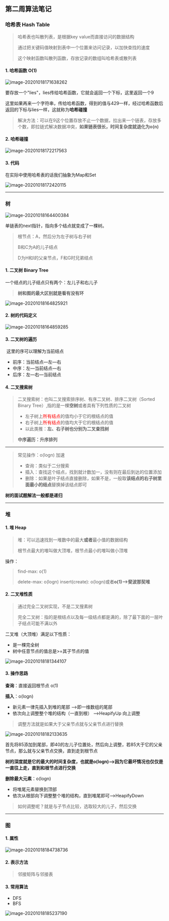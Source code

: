## 第二周算法笔记

### 哈希表 Hash Table

> 哈希表也叫散列表，是根据key value而直接访问的数据结构
>
> 通过把关键码值映射到表中一个位置来访问记录，以加快查找的速度
>
> 这个映射函数叫散列函数，存放记录的数组叫哈希表或散列表

#### 1. 哈希函数 O(1)

![image-20201018171638262](C:\Users\QY\AppData\Roaming\Typora\typora-user-images\image-20201018171638262.png)

要存放一个"lies"，lies传给哈希函数，它就会返回一个下标，这里返回一个9

这里如果再来一个字符串，传给哈希函数，得到的值与429一样，经过哈希函数后返回的下标与lies一样，这就称为**哈希碰撞**

> 解决方法：可以在9这个位置存放不止一个数据，拉出来一个链表，存放多个数，即拉链式解决数据冲突，**如果链表很长，时间复杂度就退化为o(n)**

#### 2. 哈希碰撞

![image-20201018172217563](C:\Users\QY\AppData\Roaming\Typora\typora-user-images\image-20201018172217563.png)

#### 3. 代码

在实际中使用哈希表的话我们抽象为Map和Set

![image-20201018172420115](C:\Users\QY\AppData\Roaming\Typora\typora-user-images\image-20201018172420115.png)

---

### 树

![image-20201018164400384](C:\Users\QY\AppData\Roaming\Typora\typora-user-images\image-20201018164400384.png)

单链表的next指针，指向多个结点就变成了一棵树。

> 根节点：A，然后分为左子树与右子树
>
> B和C为A的儿子结点
>
> D为H和I的父亲节点，F和G时兄弟结点

#### 1. 二叉树 Binary Tree

一个结点的儿子结点只有两个：左儿子和右儿子

> **树和图的最大区别就是看有没有环**

![image-20201018164825921](C:\Users\QY\AppData\Roaming\Typora\typora-user-images\image-20201018164825921.png)

#### 2. 树的代码定义

![image-20201018164859285](C:\Users\QY\AppData\Roaming\Typora\typora-user-images\image-20201018164859285.png)

#### 3. 二叉树的遍历

​	这里的序可以理解为当前结点

* 前序：当前结点—左—右
* 中序：左—当前结点—右
* 后序：左—右—当前结点

#### 4. 二叉搜索树

> 二叉搜索树：也叫二叉搜索排序树、有序二叉树、排序二叉树（Sorted Binary Tree）,指的是一棵**空树**或者具有下列性质的二叉树
>
> * 左子树上<font color=red>所有结点</font>的值均小于它的根结点的值
> * 右子树上<font color=red>所有结点</font>的值均大于它的根结点的值
> * 以此类推：**左、右子树也分别为二叉查找树**
>
> **中序遍历：升序排列**

---

> 常见操作：o(logn)  加速
>
> * 查询：类似于二分搜索
> * 插入：查找这个结点，找到就计数加一，没有则在最后到达的位置添加
> * 删除：如果是叶子结点直接删除，如果不是，一般取**该结点的右子树里面最小的结点**替换掉该结点即可

**树的面试题解法一般都是递归**

---

### 堆

#### 1. 堆 Heap

> 堆：可以迅速找到一堆数中的最大**或者**最小值的数据结构
>
> 根节点最大的堆叫做大顶堆，根节点最小的堆叫做小顶堆

操作：

> find-max:	o(1)
>
> delete-max:	o(logn)
> insert(create):	o(logn)或者**o(1)—>斐波那契堆**

#### 2. 二叉堆性质

> 通过完全二叉树实现，不是二叉搜素树
>
> 完全二叉树：指的是根结点以及每一级结点都是满的，除了最下面的一层叶子结点可能不满以外

二叉堆（大顶堆）满足以下性质：

* 是一棵完全树
* 树中任意节点的值总是>=其子节点的值

![image-20201018181344107](C:\Users\QY\AppData\Roaming\Typora\typora-user-images\image-20201018181344107.png)

 #### 3. 操作思路

**查询**：直接返回根节点 o(1)

**插入**：o(logn)

* 新元素一律先插入到堆的尾部 —>即一维数组的尾部
* 依次向上调整整个堆的结构（一直到根） —>HeapifyUp  向上调整 

> 调整方法就是如果大于父亲节点就与父亲节点进行替换

![image-20201018182133635](C:\Users\QY\AppData\Roaming\Typora\typora-user-images\image-20201018182133635.png)

​	首先将85添加到尾部，即40的左儿子位置处，然后向上调整，若85大于它的父亲节点，那么就与父亲节点交换，直到走到根节点

​	**树的深度就是它的最大的时间复杂度，也就是o(logn)—>因为它最坏情况也仅仅是一直往上走，直到和根节点进行交换**

**删除最大元素**：o(logn)

* 将堆尾元素替换到顶部
* 依次从根部向下调整整个堆的结构，直到堆尾即可—>HeapifyDown

> 如何调整呢？就是与子节点比较，选取较大的儿子，然后交换

---

### 图

#### 1. 属性

![image-20201018184738736](C:\Users\QY\AppData\Roaming\Typora\typora-user-images\image-20201018184738736.png)



#### 2. 表示方法

> 邻接矩阵与邻接表

#### 3. 常用算法

* DFS
* BFS

![image-20201018185237190](C:\Users\QY\AppData\Roaming\Typora\typora-user-images\image-20201018185237190.png)

